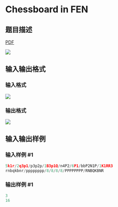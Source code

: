 # Chessboard in FEN

## 题目描述

[problemUrl]: https://uva.onlinejudge.org/index.php?option=com_onlinejudge&Itemid=8&category=14&page=show_problem&problem=1225

[PDF](https://uva.onlinejudge.org/external/102/p10284.pdf)

![](https://cdn.luogu.com.cn/upload/vjudge_pic/UVA10284/b68ce469a2a731f2423ae057fde91437f3b5e471.png)

## 输入输出格式

### 输入格式

![](https://cdn.luogu.com.cn/upload/vjudge_pic/UVA10284/868749689895db459d40b3ae6bf1dfb1801a7c88.png)

### 输出格式

![](https://cdn.luogu.com.cn/upload/vjudge_pic/UVA10284/d03b54889baef08089883977eaf7a54839091da5.png)

## 输入输出样例

### 输入样例 #1

```cpp
5k1r/2q3p1/p3p2p/1B3p1Q/n4P2/6P1/bbP2N1P/1K1RR3
rnbqkbnr/pppppppp/8/8/8/8/PPPPPPPP/RNBQKBNR
```


### 输出样例 #1

```cpp
3
16
```



